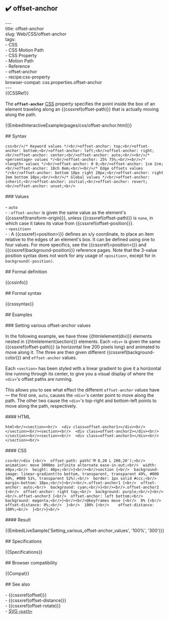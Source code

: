 ## ✔️ offset-anchor 
 ---<br/>title: offset-anchor<br/>slug: Web/CSS/offset-anchor<br/>tags:<br/>  - CSS<br/>  - CSS Motion Path<br/>  - CSS Property<br/>  - Motion Path<br/>  - Reference<br/>  - offset-anchor<br/>  - recipe:css-property<br/>browser-compat: css.properties.offset-anchor<br/>---<br/>{{CSSRef}}<br/><br/>The **`offset-anchor`** [CSS](/en-US/docs/Web/CSS) property specifies the point inside the box of an element traveling along an {{cssxref(offset-path)}} that is actually moving along the path.<br/><br/>{{EmbedInteractiveExample(pages/css/offset-anchor.html)}}<br/><br/>## Syntax<br/><br/>```css<br/>/* Keyword values */<br/>offset-anchor: top;<br/>offset-anchor: bottom;<br/>offset-anchor: left;<br/>offset-anchor: right;<br/>offset-anchor: center;<br/>offset-anchor: auto;<br/><br/>/* <percentage> values */<br/>offset-anchor: 25% 75%;<br/><br/>/* <length> values */<br/>offset-anchor: 0 0;<br/>offset-anchor: 1cm 2cm;<br/>offset-anchor: 10ch 8em;<br/><br/>/* Edge offsets values */<br/>offset-anchor: bottom 10px right 20px;<br/>offset-anchor: right 3em bottom 10px;<br/><br/>/* Global values */<br/>offset-anchor: inherit;<br/>offset-anchor: initial;<br/>offset-anchor: revert;<br/>offset-anchor: unset;<br/>```<br/><br/>### Values<br/><br/>- `auto`<br/>  - : `offset-anchor` is given the same value as the element's {{cssxref(transform-origin)}}, unless {{cssxref(offset-path)}} is `none`, in which case it takes its value from {{cssxref(offset-position)}}.<br/>- `<position>`<br/>  - : A {{cssxref(&lt;position&gt;)}} defines an x/y coordinate, to place an item relative to the edges of an element's box. It can be defined using one to four values. For more specifics, see the {{cssxref(&lt;position&gt;)}} and {{cssxref(background-position)}} reference pages. Note that the 3-value position syntax does not work for any usage of `<position>`, except for in `background(-position)`.<br/><br/>## Formal definition<br/><br/>{{cssinfo}}<br/><br/>## Formal syntax<br/><br/>{{csssyntax}}<br/><br/>## Examples<br/><br/>### Setting various offset-anchor values<br/><br/>In the following example, we have three {{htmlelement(div)}} elements nested in {{htmlelement(section)}} elements. Each `<div>` is given the same {{cssxref(offset-path)}} (a horizontal line 200 pixels long) and animated to move along it. The three are then given different {{cssxref(background-color)}} and `offset-anchor` values.<br/><br/>Each `<section>` has been styled with a linear gradient to give it a horizontal line running through its center, to give you a visual display of where the `<div>`'s offset paths are running.<br/><br/>This allows you to see what effect the different `offset-anchor` values have — the first one, `auto`, causes the `<div>`'s center point to move along the path. The other two cause the `<div>`'s top-right and bottom-left points to move along the path, respectively.<br/><br/>#### HTML<br/><br/>```html<br/><section><br/>  <div class=offset-anchor1></div><br/></section><br/><section><br/>  <div class=offset-anchor2></div><br/></section><br/><section><br/>  <div class=offset-anchor3></div><br/></section><br/>```<br/><br/>#### CSS<br/><br/>```css<br/>div {<br/>  offset-path: path('M 0,20 L 200,20');<br/>  animation: move 3000ms infinite alternate ease-in-out;<br/>  width: 40px;<br/>  height: 40px;<br/>}<br/><br/>section {<br/>  background-image: linear-gradient(to bottom, transparent, transparent 49%, #000 50%, #000 51%, transparent 52%);<br/>  border: 1px solid #ccc;<br/>  margin-bottom: 10px;<br/>}<br/><br/>.offset-anchor1 {<br/>  offset-anchor: auto;<br/>  background: cyan;<br/>}<br/><br/>.offset-anchor2 {<br/>  offset-anchor: right top;<br/>  background: purple;<br/>}<br/><br/>.offset-anchor3 {<br/>  offset-anchor: left bottom;<br/>  background: magenta;<br/>}<br/><br/>@keyframes move {<br/>  0% {<br/>    offset-distance: 0%;<br/>  }<br/>  100% {<br/>    offset-distance: 100%;<br/>  }<br/>}<br/>```<br/><br/>#### Result<br/><br/>{{EmbedLiveSample('Setting_various_offset-anchor_values', '100%', '300')}}<br/><br/>## Specifications<br/><br/>{{Specifications}}<br/><br/>## Browser compatibility<br/><br/>{{Compat}}<br/><br/>## See also<br/><br/>- {{cssxref(offset)}}<br/>- {{cssxref(offset-distance)}}<br/>- {{cssxref(offset-rotate)}}<br/>- [SVG `<path>`](/en-US/docs/Web/SVG/Tutorial/Paths)<br/>